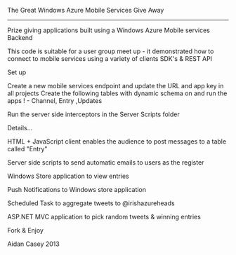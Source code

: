 The Great Windows Azure Mobile Services Give Away
_________________________________________________




Prize giving applications built using a Windows Azure Mobile services Backend

This code is suitable for a user group meet up - it demonstrated how to connect to mobile services using  a variety of clients SDK's & REST API


Set up

Create a new mobile services endpoint and update the URL and app key in all projects
Create the following tables with dynamic schema on and run the apps ! - Channel, Entry ,Updates

Run the server side interceptors in the Server Scripts folder


Details...

HTML + JavaScript client enables the audience to post messages to a table called "Entry"

Server side scripts to send automatic emails to users as the register

Windows Store application to view entries 

Push Notifications to Windows store application

Scheduled Task to aggregate tweets to @irishazureheads

ASP.NET MVC application to pick random tweets & winning entries

Fork & Enjoy

Aidan Casey 2013

